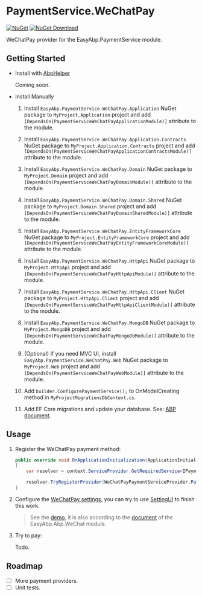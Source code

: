# PaymentService.WeChatPay

[![NuGet](https://img.shields.io/nuget/v/EasyAbp.PaymentService.WeChatPay.Domain.Shared.svg?style=flat-square)](https://www.nuget.org/packages/EasyAbp.PaymentService.WeChatPay.Domain.Shared)
[![NuGet Download](https://img.shields.io/nuget/dt/EasyAbp.PaymentService.WeChatPay.Domain.Shared.svg?style=flat-square)](https://www.nuget.org/packages/EasyAbp.PaymentService.WeChatPay.Domain.Shared)

WeChatPay provider for the EasyAbp.PaymentService module.

## Getting Started

* Install with [AbpHelper](https://github.com/EasyAbp/AbpHelper.GUI)

    Coming soon.

* Install Manually

    1. Install `EasyAbp.PaymentService.WeChatPay.Application` NuGet package to `MyProject.Application` project and add `[DependsOn(PaymentServiceWeChatPayApplicationModule)]` attribute to the module.

    1. Install `EasyAbp.PaymentService.WeChatPay.Application.Contracts` NuGet package to `MyProject.Application.Contracts` project and add `[DependsOn(PaymentServiceWeChatPayApplicationContractsModule)]` attribute to the module.

    1. Install `EasyAbp.PaymentService.WeChatPay.Domain` NuGet package to `MyProject.Domain` project and add `[DependsOn(PaymentServiceWeChatPayDomainModule)]` attribute to the module.

    1. Install `EasyAbp.PaymentService.WeChatPay.Domain.Shared` NuGet package to `MyProject.Domain.Shared` project and add `[DependsOn(PaymentServiceWeChatPayDomainSharedModule)]` attribute to the module.

    1. Install `EasyAbp.PaymentService.WeChatPay.EntityFrameworkCore` NuGet package to `MyProject.EntityFrameworkCore` project and add `[DependsOn(PaymentServiceWeChatPayEntityFrameworkCoreModule)]` attribute to the module.

    1. Install `EasyAbp.PaymentService.WeChatPay.HttpApi` NuGet package to `MyProject.HttpApi` project and add `[DependsOn(PaymentServiceWeChatPayHttpApiModule)]` attribute to the module.

    1. Install `EasyAbp.PaymentService.WeChatPay.HttpApi.Client` NuGet package to `MyProject.HttpApi.Client` project and add `[DependsOn(PaymentServiceWeChatPayHttpApiClientModule)]` attribute to the module.

    1. Install `EasyAbp.PaymentService.WeChatPay.MongoDB` NuGet package to `MyProject.MongoDB` project and add `[DependsOn(PaymentServiceWeChatPayMongoDbModule)]` attribute to the module.

    1. (Optional) If you need MVC UI, install `EasyAbp.PaymentService.WeChatPay.Web` NuGet package to `MyProject.Web` project and add `[DependsOn(PaymentServiceWeChatPayWebModule)]` attribute to the module.

    1. Add `builder.ConfigurePaymentService();` to OnModelCreating method in `MyProjectMigrationsDbContext.cs`.

    1. Add EF Core migrations and update your database. See: [ABP document](https://docs.abp.io/en/abp/latest/Tutorials/Part-1?UI=MVC#add-new-migration-update-the-database).

## Usage

1. Register the WeChatPay payment method:
    ```csharp
    public override void OnApplicationInitialization(ApplicationInitializationContext context)
    {
        var resolver = context.ServiceProvider.GetRequiredService<IPaymentServiceResolver>();

        resolver.TryRegisterProvider(WeChatPayPaymentServiceProvider.PaymentMethod, typeof(WeChatPayPaymentServiceProvider));
    }
    ```
    
2. Configure the [WeChatPay settings](modules/EasyAbp.PaymentService.WeChatPay/src/EasyAbp.PaymentService.WeChatPay.Domain/EasyAbp/PaymentService/WeChatPay/Settings/WeChatPaySettings.cs), you can try to use [SettingUI](https://github.com/EasyAbp/Abp.SettingUi) to finish this work.

    > See the [demo](https://github.com/EasyAbp/PaymentService/blob/master/samples/PaymentServiceSample/aspnet-core/src/PaymentServiceSample.Web/appsettings.json), it is also according to the [document](https://github.com/EasyAbp/Abp.WeChat/blob/master/doc/WeChatPay.md) of the EasyAbp.Abp.WeChat module.

3. Try to pay:

    Todo.

## Roadmap

- [ ] More payment providers.
- [ ] Unit tests.
